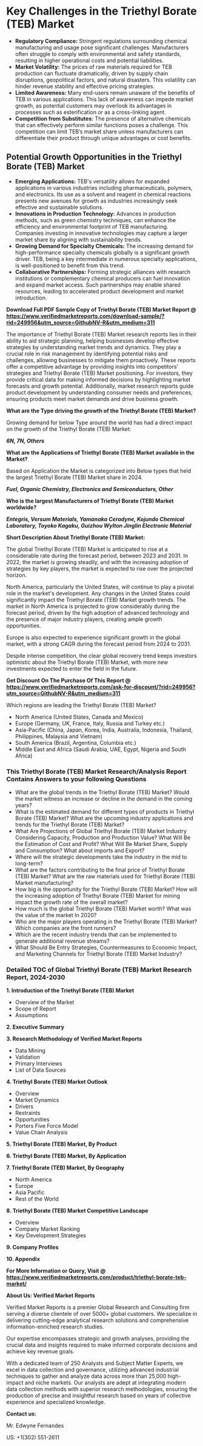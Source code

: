 <p class=""><h1>Key Challenges in the Triethyl Borate (TEB) Market</h1><ul>    <li><strong>Regulatory Compliance:</strong> Stringent regulations surrounding chemical manufacturing and usage pose significant challenges. Manufacturers often struggle to comply with environmental and safety standards, resulting in higher operational costs and potential liabilities.</li>    <li><strong>Market Volatility:</strong> The prices of raw materials required for TEB production can fluctuate dramatically, driven by supply chain disruptions, geopolitical factors, and natural disasters. This volatility can hinder revenue stability and effective pricing strategies.</li>    <li><strong>Limited Awareness:</strong> Many end-users remain unaware of the benefits of TEB in various applications. This lack of awareness can impede market growth, as potential customers may overlook its advantages in processes such as esterification or as a cross-linking agent.</li>    <li><strong>Competition from Substitutes:</strong> The presence of alternative chemicals that can effectively perform similar functions poses a challenge. This competition can limit TEB’s market share unless manufacturers can differentiate their product through unique advantages or cost benefits.</li></ul><h2>Potential Growth Opportunities in the Triethyl Borate (TEB) Market</h1><ul>    <li><strong>Emerging Applications:</strong> TEB's versatility allows for expanded applications in various industries including pharmaceuticals, polymers, and electronics. Its use as a solvent and reagent in chemical reactions presents new avenues for growth as industries increasingly seek effective and sustainable solutions.</li>    <li><strong>Innovations in Production Technology:</strong> Advances in production methods, such as green chemistry techniques, can enhance the efficiency and environmental footprint of TEB manufacturing. Companies investing in innovative technologies may capture a larger market share by aligning with sustainability trends.</li>    <li><strong>Growing Demand for Specialty Chemicals:</strong> The increasing demand for high-performance specialty chemicals globally is a significant growth driver. TEB, being a key intermediate in numerous specialty applications, is well-positioned to benefit from this trend.</li>    <li><strong>Collaborative Partnerships:</strong> Forming strategic alliances with research institutions or complementary chemical producers can fuel innovation and expand market access. Such partnerships may enable shared resources, leading to accelerated product development and market introduction.</li></ul></p><p class=""><strong>Download Full PDF Sample Copy of Triethyl Borate (TEB) Market Report @ <a href="https://www.verifiedmarketreports.com/download-sample/?rid=249956&utm_source=GithubNV-R&utm_medium=311" target="_blank">https://www.verifiedmarketreports.com/download-sample/?rid=249956&utm_source=GithubNV-R&utm_medium=311</a></strong></p><p>The importance of&nbsp;Triethyl Borate (TEB) Market research reports lies in their ability to aid strategic planning, helping businesses develop effective strategies by understanding market trends and dynamics. They play a crucial role in risk management by identifying potential risks and challenges, allowing businesses to mitigate them proactively. These reports offer a competitive advantage by providing insights into competitors' strategies and Triethyl Borate (TEB) Market positioning. For investors, they provide critical data for making informed decisions by highlighting market forecasts and growth potential. Additionally, market research reports guide product development by understanding consumer needs and preferences, ensuring products meet market demands and drive business growth.</p><p><strong>What are the&nbsp;Type driving the growth of the Triethyl Borate (TEB) Market?</strong></p><p id="" class="">Growing demand for below Type around the world has had a direct impact on the growth of the Triethyl Borate (TEB) Market:</p><p class=""><em><strong>6N, 7N, Others</strong></em></p><p class=""><strong>What are the&nbsp;Applications&nbsp;of Triethyl Borate (TEB) Market available in the Market?</strong></p><p id="" class="">Based on Application the Market is categorized into Below types that held the largest Triethyl Borate (TEB) Market share In 2024.</p><p class=""><em><strong>Fuel, Organic Chemistry, Electronics and Semiconductors, Other</strong></em></p><p class=""><strong>Who is the largest Manufacturers of Triethyl Borate (TEB) Market worldwide?</strong></p><p><em><strong>Entegris, Versum Materials, Yamanaka Ceradyne, Kojundo Chemical Laboratory, Toyoko Kagaku, Guizhou Wylton Jinglin Electronic Material</strong></em></p><p id="" class=""><strong>Short Description About Triethyl Borate (TEB) Market:</strong></p><p>The global Triethyl Borate (TEB) Market is anticipated to rise at a considerable rate during the forecast period, between 2023 and 2031. In 2022, the market is growing steadily, and with the increasing adoption of strategies by key players, the market is expected to rise over the projected horizon.</p><p>North America, particularly the United States, will continue to play a pivotal role in the market's development. Any changes in the United States could significantly impact the Triethyl Borate (TEB) Market growth trends. The market in North America is projected to grow considerably during the forecast period, driven by the high adoption of advanced technology and the presence of major industry players, creating ample growth opportunities.</p><p>Europe is also expected to experience significant growth in the global market, with a strong CAGR during the forecast period from 2024 to 2031.</p><p>Despite intense competition, the clear global recovery trend keeps investors optimistic about the Triethyl Borate (TEB) Market, with more new investments expected to enter the field in the future.</p><p id="" class=""><strong>Get Discount On The Purchase Of This Report @ <a href="https://www.verifiedmarketreports.com/ask-for-discount/?rid=249956?utm_source=GithubNV-R&utm_medium=311" target="_blank">https://www.verifiedmarketreports.com/ask-for-discount/?rid=249956?utm_source=GithubNV-R&utm_medium=311</a></strong></p><p class="">Which regions are leading the Triethyl Borate (TEB) Market?</p><ul><li>North America (United States, Canada and Mexico)</li><li>Europe (Germany, UK, France, Italy, Russia and Turkey etc.)</li><li>Asia-Pacific (China, Japan, Korea, India, Australia, Indonesia, Thailand, Philippines, Malaysia and Vietnam)</li><li>South America (Brazil, Argentina, Columbia etc.)</li><li>Middle East and Africa (Saudi Arabia, UAE, Egypt, Nigeria and South Africa)</li></ul><h3 id="" class="">This Triethyl Borate (TEB) Market Research/Analysis Report Contains Answers to your following Questions</h3><ul><li>What are the global trends in the Triethyl Borate (TEB) Market? Would the market witness an increase or decline in the demand in the coming years?</li><li>What is the estimated demand for different types of products in Triethyl Borate (TEB) Market? What are the upcoming industry applications and trends for the Triethyl Borate (TEB) Market?</li><li>What Are Projections of Global Triethyl Borate (TEB) Market Industry Considering Capacity, Production and Production Value? What Will Be the Estimation of Cost and Profit? What Will Be Market Share, Supply and Consumption? What about imports and Export?</li><li>Where will the strategic developments take the industry in the mid to long-term?</li><li>What are the factors contributing to the final price of Triethyl Borate (TEB) Market? What are the raw materials used for Triethyl Borate (TEB) Market manufacturing?</li><li>How big is the opportunity for the Triethyl Borate (TEB) Market? How will the increasing adoption of Triethyl Borate (TEB) Market for mining impact the growth rate of the overall market?</li><li>How much is the global Triethyl Borate (TEB) Market worth? What was the value of the market In 2020?</li><li>Who are the major players operating in the Triethyl Borate (TEB) Market? Which companies are the front runners?</li><li>Which are the recent industry trends that can be implemented to generate additional revenue streams?</li><li>What Should Be Entry Strategies, Countermeasures to Economic Impact, and Marketing Channels for Triethyl Borate (TEB) Market Industry?</li></ul><h3 id="" class="">Detailed TOC of Global Triethyl Borate (TEB) Market Research Report, 2024-2030</h3><p id="" class=""><strong>1. Introduction of the Triethyl Borate (TEB) Market</strong></p><ul><li>Overview of the Market</li><li>Scope of Report</li><li>Assumptions</li></ul><p id="" class=""><strong>2. Executive Summary</strong></p><p id="" class=""><strong>3. Research Methodology of Verified Market Reports</strong></p><ul><li>Data Mining</li><li>Validation</li><li>Primary Interviews</li><li>List of Data Sources</li></ul><p id="" class=""><strong>4. Triethyl Borate (TEB) Market Outlook</strong></p><ul><li>Overview</li><li>Market Dynamics</li><li>Drivers</li><li>Restraints</li><li>Opportunities</li><li>Porters Five Force Model</li><li>Value Chain Analysis</li></ul><p id="" class=""><strong>5. Triethyl Borate (TEB) Market, By Product</strong></p><p id="" class=""><strong>6. Triethyl Borate (TEB) Market, By Application</strong></p><p id="" class=""><strong>7. Triethyl Borate (TEB) Market, By Geography</strong></p><ul><li>North America</li><li>Europe</li><li>Asia Pacific</li><li>Rest of the World</li></ul><p id="" class=""><strong>8. Triethyl Borate (TEB) Market Competitive Landscape</strong></p><ul><li>Overview</li><li>Company Market Ranking</li><li>Key Development Strategies</li></ul><p id="" class=""><strong>9. Company Profiles</strong></p><p id="" class=""><strong>10. Appendix</strong></p><p id="" class=""><strong>For More Information or Query, Visit @ <a href="https://www.verifiedmarketreports.com/product/triethyl-borate-teb-market/" target="_blank">https://www.verifiedmarketreports.com/product/triethyl-borate-teb-market/</a></strong></p><p id="" class=""><strong>About Us: Verified Market Reports</strong></p><p id="" class="">Verified Market Reports is a premier Global Research and Consulting firm serving a diverse clientele of over 5000+ global customers. We specialize in delivering cutting-edge analytical research solutions and comprehensive information-enriched research studies.</p><p id="" class="">Our expertise encompasses strategic and growth analyses, providing the crucial data and insights required to make informed corporate decisions and achieve key revenue goals.</p><p id="" class="">With a dedicated team of 250 Analysts and Subject Matter Experts, we excel in data collection and governance, utilizing advanced industrial techniques to gather and analyze data across more than 25,000 high-impact and niche markets. Our analysts are adept at integrating modern data collection methods with superior research methodologies, ensuring the production of precise and insightful research based on years of collective experience and specialized knowledge.</p><p id="" class=""><strong>Contact us:</strong></p><p id="" class="">Mr. Edwyne Fernandes</p><p id="" class="">US: +1(302) 551-2611</p>